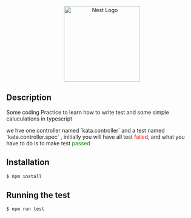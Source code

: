 <p align="center">
  <a href="http://nestjs.com/" target="blank"><img src="https://nestjs.com/img/logo-small.svg" width="200" alt="Nest Logo" /></a>
</p>


## Description

<p> Some coding Practice to learn how to write test and some simple caluculations in typescript </p>
<p> we hve one controller named `kata.controller` and a test named `kata.controller.spec` , initially you will have all test <span style="color:red;">failed</span>, and what you have to do is to make test <span style="color:green;">passed </span> </p>

## Installation

```bash
$ npm install
```

## Running the test

```bash
$ npm run test
```
